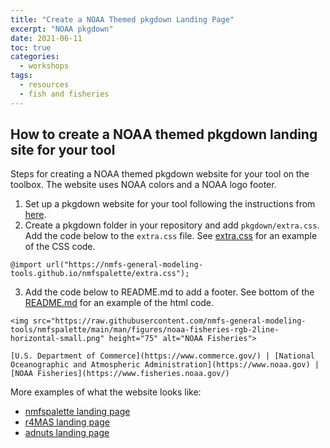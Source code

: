 ```yaml
---
title: "Create a NOAA Themed pkgdown Landing Page"
excerpt: "NOAA pkgdown"
date: 2021-06-11
toc: true
categories:
  - workshops
tags:
  - resources
  - fish and fisheries
---
```


## How to create a NOAA themed pkgdown landing site for your tool

Steps for creating a NOAA themed pkgdown website for your tool on the toolbox. The website uses NOAA colors and a NOAA logo footer. 

1. Set up a pkgdown website for your tool following the instructions from [here](https://pkgdown.r-lib.org/).
2. Create a pkgdown folder in your repository and add `pkgdown/extra.css`. Add the code below to the `extra.css` file. See [extra.css](https://github.com/nmfs-fish-tools/r4MAS/blob/master/pkgdown/extra.css) for an example of the CSS code.

```
@import url("https://nmfs-general-modeling-tools.github.io/nmfspalette/extra.css");
```
3. Add the code below to README.md to add a footer. See bottom of the [README.md](https://raw.githubusercontent.com/nmfs-fish-tools/r4MAS/master/README.MD) for an example of the html code.


```
<img src="https://raw.githubusercontent.com/nmfs-general-modeling-tools/nmfspalette/main/man/figures/noaa-fisheries-rgb-2line-horizontal-small.png" height="75" alt="NOAA Fisheries">

[U.S. Department of Commerce](https://www.commerce.gov/) | [National Oceanographic and Atmospheric Administration](https://www.noaa.gov) | [NOAA Fisheries](https://www.fisheries.noaa.gov/)
````

More examples of what the website looks like:

- [nmfspalette landing page](https://nmfs-general-modeling-tools.github.io/nmfspalette/)
- [r4MAS landing page](https://nmfs-fish-tools.github.io/r4MAS/)
- [adnuts landing page](https://cole-monnahan-noaa.github.io/adnuts/)


